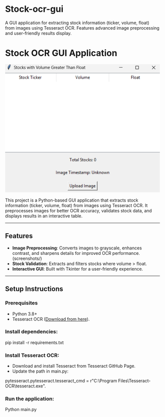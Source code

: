 # Stock-ocr-gui
A GUI application for extracting stock information (ticker, volume, float) from images using Tesseract OCR. Features advanced image preprocessing and user-friendly results display.

# Stock OCR GUI Application

![GUI Screenshot](screenshots/app-screenshot.png)

This project is a Python-based GUI application that extracts stock information (ticker, volume, float) from images using Tesseract OCR. It preprocesses images for better OCR accuracy, validates stock data, and displays results in an interactive table.

---

## Features
- **Image Preprocessing**: Converts images to grayscale, enhances contrast, and sharpens details for improved OCR performance.(screenshots/)
- **Stock Validation**: Extracts and filters stocks where volume > float.
- **Interactive GUI**: Built with Tkinter for a user-friendly experience.

---

## Setup Instructions

### Prerequisites
- Python 3.8+
- Tesseract OCR ([Download from here](https://github.com/tesseract-ocr/tesseract)).

### Install dependencies:

pip install -r requirements.txt

### Install Tesseract OCR:

- Download and install Tesseract from Tesseract GitHub Page.
- Update the path in main.py:
  
pytesseract.pytesseract.tesseract_cmd = r"C:\\Program Files\\Tesseract-OCR\\tesseract.exe".

### Run the application:

Python main.py

